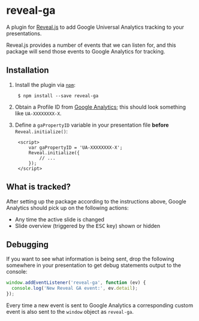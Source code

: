 # reveal-ga

A plugin for [Reveal.js](https://github.com/hakimel/reveal.js) to add Google Universal Analytics tracking to your presentations.

Reveal.js provides a number of events that we can listen for, and this package will send those events to Google Analytics for tracking.


## Installation

1. Install the plugin via [`npm`](https://npmjs.org):

		$ npm install --save reveal-ga

2. Obtain a Profile ID from [Google Analytics](https://analytics.google.com/analytics/web); this should look something like `UA-XXXXXXXX-X`.

3. Define a `gaPropertyID` variable in your presentation file **before** `Reveal.initialize()`:

		<script>
			var gaPropertyID = 'UA-XXXXXXXX-X';
			Reveal.initialize({
				// ...
			});
		</script>


## What is tracked?

After setting up the package according to the instructions above, Google Analytics should pick up on the following actions:

* Any time the active slide is changed
* Slide overview (triggered by the <kbd>ESC</kbd> key) shown or hidden

## Debugging

If you want to see what information is being sent, drop the following somewhere in your presentation to get debug statements output to the console:

```js
window.addEventListener('reveal-ga', function (ev) {
  console.log('New Reveal GA event:', ev.detail);
});
```

Every time a new event is sent to Google Analytics a corresponding custom event is also sent to the `window` object as `reveal-ga`.
